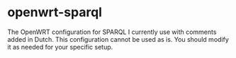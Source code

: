 openwrt-sparql
==============

The OpenWRT configuration for SPARQL I currently use with comments added in Dutch.
This configuration cannot be used as is. You should modify it as needed for your specific setup.

